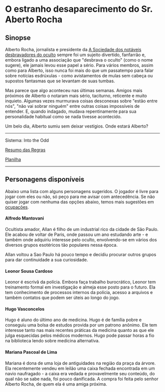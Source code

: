 # O estranho desaparecimento do Sr. Aberto Rocha

## Sinopse

Alberto Rocha, jornalista e presidente da [A Sociedade dos notáveis desbravadores do oculto](../../pages/desbravadores_do_oculto/index.md) sempre foi um sujeito divertido, fanfarrão e, embora ligado a uma associação que "desbrava o oculto" (como o nome sugere), ele jamais levou esse papel a sério. Para vários membros, assim como para Alberto, isso nunca foi mais do que um passatempo para falar sobre notícias esdrúxulas - como avistamentos de mulas sem cabeça ou supostos fantasmas que se levantam de suas tumbas.

Mas parece que algo aconteceu nas últimas semanas. Amigos mais próximos de Alberto o notaram mais sério, taciturno, reticente e muito inquieto. Algumas vezes murmurava coisas desconexas sobre "estão entre nós", "não vai sobrar ninguém" entre outras coisas impossíveis de entender. E, quando indagado, mudava repentinamente para sua personalidade habitual como se nada tivesse acontecido.

Um belo dia, Alberto sumiu sem deixar vestígios. Onde estará Alberto?

---
Sistema: Into the Odd

 [Resumo das Regras](/downloads/Cthulhu_Rules.pdf)
 
 [Planilha](/downloads/Cthulhu_Character_Sheet_v1.pdf)
 
---
## Personagens disponíveis

Abaixo uma lista com alguns personagens sugeridos. O jogador é livre para jogar com eles ou não, só peço para me avisar com antecedência. Se não quiser jogar com nenhuma das opções abaixo, temos mais sugestões em [ocupações](../../pages/ocupacoes/index.md).
#### Alfredo Mantovani

Ocultista amador, Allan é filho de um industrial rico da cidade de São Paulo. Ele acabou de voltar de Paris, onde passou um ano estudando arte - e também onde adquiriu interesse pelo oculto, envolvendo-se em vários dos diversos grupos esotéricos tão populares nessa época. 

Allan voltou a Sao Paulo há pouco tempo e decidiu procurar outros grupos para dar continuidade a sua curiosidade.

#### Leonor Sousa Cardoso
Leonor é escrivã da polícia. Embora faça trabalho burocrático, Leonor tem treinamento formal em investigação e almeja esse posto para o futuro. Ela tem conhecimento de processos internos da polícia, acesso a arquivos e também contatos que podem ser úteis ao longo do jogo. 
#### Hugo Vasconcelos

Hugo é aluno do último ano de medicina. Hugo é de família pobre e conseguiu uma bolsa de estudos provida por um patrono anônimo. Ele tem interesse tanto nas mais recentes práticas da medicina quanto as que ele julga esquecidas pelos médicos modernos. Hugo pode passar horas a fio na biblioteca lendo sobre medicina alternativa. 

#### Mariana Pascoal de Lima

Mariana é dona de uma loja de antiguidades na região da praça da árvore. Ela recentemente vendeu em leilão uma caixa fechada encontrada em um navio naufragado - a caixa era vedada e provavelmente seu conteúdo, do qual não se sabe nada, foi pouco danificada. A compra foi feita pelo senhor Alberto Rocha, de quem ela é uma amiga próxima.

